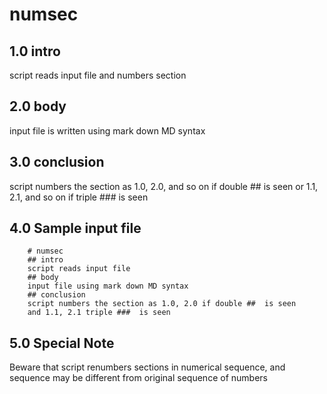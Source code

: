 # numsec
## 1.0  intro
script reads input file and numbers section
## 2.0  body
input file is written using mark down MD syntax 
## 3.0  conclusion
script numbers the section as 1.0, 2.0, and so on if double ##  is seen 
or 1.1, 2.1, and so on if triple ###  is seen

## 4.0 Sample input file
```
	# numsec
	## intro
	script reads input file
	## body
	input file using mark down MD syntax 
	## conclusion
	script numbers the section as 1.0, 2.0 if double ##  is seen 
	and 1.1, 2.1 triple ###  is seen
```

## 5.0 Special Note
Beware that script renumbers sections in numerical sequence, and sequence may be
 different from original sequence of numbers
